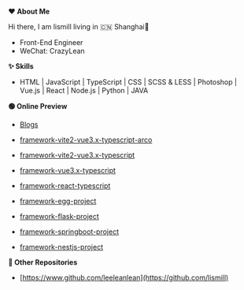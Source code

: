 <!--
**lismill/lismill** is a ✨ _special_ ✨ repository because its `README.md` (this file) appears on your GitHub profile.

Here are some ideas to get you started:

- 🔭 I’m currently working on ...
- 🌱 I’m currently learning ...
- 👯 I’m looking to collaborate on ...
- 🤔 I’m looking for help with ...
- 💬 Ask me about ...
- 📫 How to reach me: ...
- 😄 Pronouns: ...
- ⚡ Fun fact: ...
-->
**❤️️ About Me**

Hi there, I am lismill living in 🇨🇳 Shanghai👋

* Front-End Engineer
* WeChat: CrazyLean

**✨ Skills**

* HTML | JavaScript | TypeScript | CSS | SCSS & LESS | Photoshop | Vue.js | React | Node.js | Python | JAVA

**🟢 Online Preview**

* [Blogs](https://github.com/leeleanlean/Blogs)

* [framework-vite2-vue3.x-typescript-arco](https://lismill.github.io/vite2-vue3.x-typescript-arco-framework)
* [framework-vite2-vue3.x-typescript](https://lismill.github.io/vite2-vue3.x-typescript-framework)
* [framework-vue3.x-typescript](https://lismill.github.io/vue3.x-typescript-framework)
* [framework-react-typescript](https://lismill.github.io/react-typescript-framework)
* [framework-egg-project](https://github.com/lismill/create_egg_project)
* [framework-flask-project](https://github.com/leeleanlean/create_python_flask_project)
* [framework-springboot-project](https://github.com/leeleanlean/create_springboot_project)
* [framework-nestjs-project](https://github.com/lismill/create-nestjs-project)

**🍉 Other Repositories**

* [https://www.github.com/leeleanlean](https://github.com/lismill)
